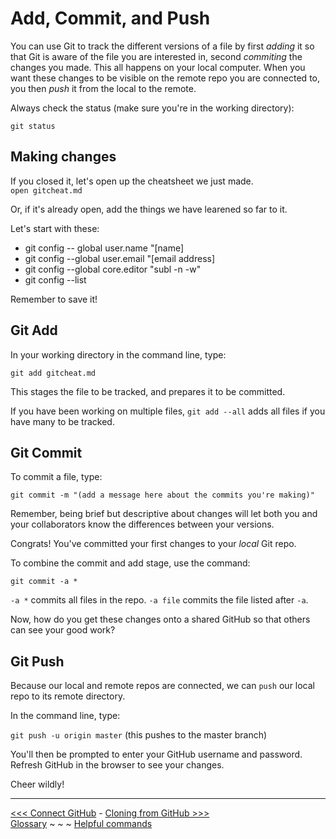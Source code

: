 # Add, Commit, and Push

You can use Git to track the different versions of a file by first _adding_ it so that Git is aware of the file you are interested in, second _commiting_ the changes you made. This all happens on your local computer. When you want these changes to be visible on the remote repo you are connected to, you then _push_ it from the local to the remote.

Always check the status (make sure you're in the working directory):

`git status`

## Making changes

If you closed it, let's open up the cheatsheet we just made.  
`open gitcheat.md`

Or, if it's already open, add the things we have learened so far to it.

Let's start with these:

- git config -- global user.name "[name]
- git config --global user.email "[email address]
- git config --global core.editor "subl -n -w"
- git config --list

Remember to save it!

## Git Add

In your working directory in the command line, type:

`git add gitcheat.md`

This stages the file to be tracked, and prepares it to be committed.  

If you have been working on multiple files, `git add --all` adds all files if you have many to be tracked.

## Git Commit

To commit a file, type:

`git commit -m "(add a message here about the commits you're making)"`

Remember, being brief but descriptive about changes will let both you and your collaborators know the differences between your versions. 

Congrats! You've committed your first changes to your _local_ Git repo.

To combine the commit and add stage, use the command:

`git commit -a *`

`-a *` commits all files in the repo. `-a file` commits the file listed after `-a`.

 Now, how do you get these changes onto a shared GitHub so that others can see your good work?

## Git Push

Because our local and remote repos are connected, we can `push` our local repo to its remote directory. 

In the command line, type:

`git push -u origin master` (this pushes to the master branch)

You'll then be prompted to enter your GitHub username and password.  
Refresh GitHub in the browser to see your changes. 

Cheer wildly!
___
[<<< Connect GitHub](github.md) - [Cloning from GitHub >>>](gitpull.md)  
[Glossary](glossary.md) ~ ~ ~ [Helpful commands](helpfulcommands.md)
